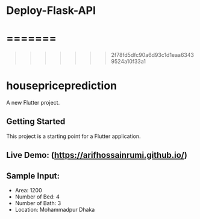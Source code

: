 
# Deploy-Flask-API
=======
=======
>>>>>>> 2f78fd5dfc90a6d93c1d1eaa63439524a10f33a1
# housepriceprediction

A new Flutter project.

## Getting Started

This project is a starting point for a Flutter application.



## Live Demo: (https://arifhossainrumi.github.io/)

## Sample Input:
- Area: 1200
- Number of Bed: 4
- Number of Bath: 3
- Location: Mohammadpur Dhaka

